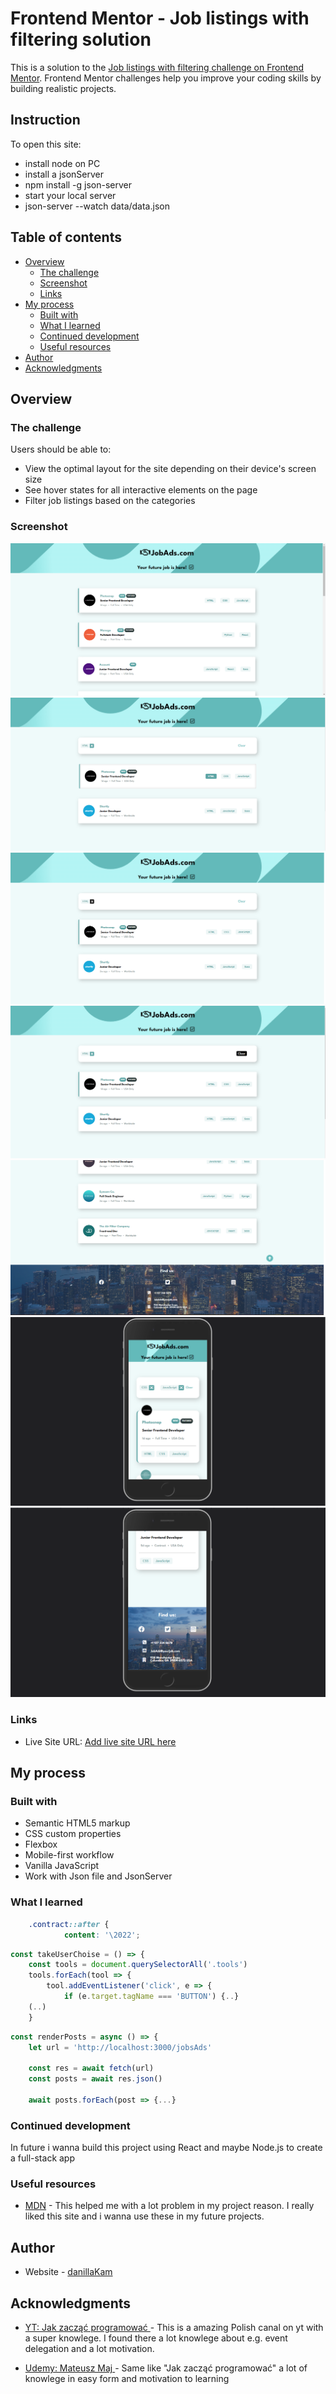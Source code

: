 # Frontend Mentor - Job listings with filtering solution

This is a solution to the [Job listings with filtering challenge on Frontend Mentor](https://www.frontendmentor.io/challenges/job-listings-with-filtering-ivstIPCt). Frontend Mentor challenges help you improve your coding skills by building realistic projects.

## Instruction

To open this site:

- install node on PC
- install a jsonServer
- npm install -g json-server
- start your local server
- json-server --watch data/data.json

## Table of contents

- [Overview](#overview)
  - [The challenge](#the-challenge)
  - [Screenshot](#screenshot)
  - [Links](#links)
- [My process](#my-process)
  - [Built with](#built-with)
  - [What I learned](#what-i-learned)
  - [Continued development](#continued-development)
  - [Useful resources](#useful-resources)
- [Author](#author)
- [Acknowledgments](#acknowledgments)

## Overview

### The challenge

Users should be able to:

- View the optimal layout for the site depending on their device's screen size
- See hover states for all interactive elements on the page
- Filter job listings based on the categories

### Screenshot

![](/design/Screenshot.png)
![](/design/ScreenshotActive.png)
![](/design/ScreenshotActive2.png)
![](/design/ScreenshotActive3.png)
![](/design/ScreenshotFooter.png)
![](/design/ScreenshotMobile.png)
![](/design/ScreenshotMobile2.png)

### Links

- Live Site URL: [Add live site URL here](https://danillakam.github.io/JobsAds/index.html)

## My process

### Built with

- Semantic HTML5 markup
- CSS custom properties
- Flexbox
- Mobile-first workflow
- Vanilla JavaScript
- Work with Json file and JsonServer

### What I learned

```css - add a dot between a words
	.contract::after {
			content: '\2022';
```

```js - event delegation
const takeUserChoise = () => {
	const tools = document.querySelectorAll('.tools')
	tools.forEach(tool => {
		tool.addEventListener('click', e => {
			if (e.target.tagName === 'BUTTON') {..}
    (..)
    }
```

```js - fetch data from JsonServer with async function
const renderPosts = async () => {
	let url = 'http://localhost:3000/jobsAds'

	const res = await fetch(url)
	const posts = await res.json()

	await posts.forEach(post => {...}
```

### Continued development

In future i wanna build this project using React and maybe Node.js to create a full-stack app

### Useful resources

- [MDN](https://developer.mozilla.org/en-US/) - This helped me with a lot problem in my project reason. I really liked this site and i wanna use these in my future projects.

## Author

- Website - [danillaKam](https://github.com/DanillaKam)

## Acknowledgments

- [YT: Jak zacząć programować ](https://www.youtube.com/@JZP) - This is a amazing Polish canal on yt with a super knowlege. I found there a lot knowlege about e.g. event delegation and a lot motivation.

- [Udemy: Mateusz Maj ](https://www.udemy.com/user/majek-2/) - Same like "Jak zacząć programować" a lot of knowlege in easy form and motivation to learning
